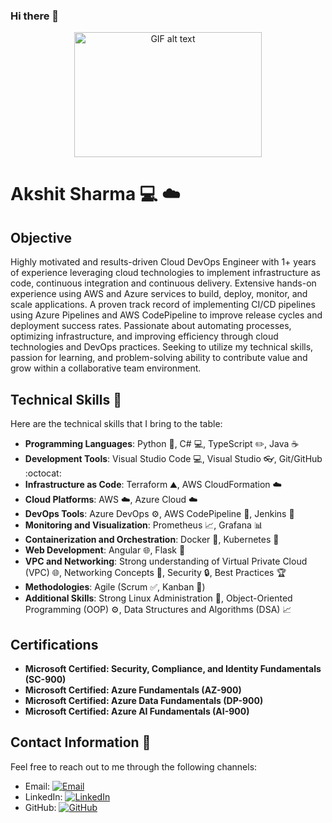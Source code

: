 ### Hi there 👋

<p align="center">
  <img src="https://media.giphy.com/media/rJsMvyk7AHHiW9qKLM/giphy.gif" alt="GIF alt text" width="300" height="200">
</p>

# Akshit Sharma :computer: :cloud:

## Objective
Highly motivated and results-driven Cloud DevOps Engineer with 1+ years of experience leveraging cloud technologies to implement infrastructure as code, continuous integration and continuous delivery. Extensive hands-on experience using AWS and Azure services to build, deploy, monitor, and scale applications. A proven track record of implementing CI/CD pipelines using Azure Pipelines and AWS CodePipeline to improve release cycles and deployment success rates. Passionate about automating processes, optimizing infrastructure, and improving efficiency through cloud technologies and DevOps practices. Seeking to utilize my technical skills, passion for learning, and problem-solving ability to contribute value and grow within a collaborative team environment.

## Technical Skills :rocket:

Here are the technical skills that I bring to the table:

- **Programming Languages**: Python :snake:, C# :computer:, TypeScript :pencil2:, Java ☕️
- **Development Tools**: Visual Studio Code :computer:, Visual Studio :eyeglasses:, Git/GitHub :octocat:
- **Infrastructure as Code**: Terraform :mountain:, AWS CloudFormation :cloud:
- **Cloud Platforms**: AWS :cloud:, Azure Cloud :cloud:
- **DevOps Tools**: Azure DevOps :gear:, AWS CodePipeline :construction:, Jenkins :rocket:
- **Monitoring and Visualization**: Prometheus :chart_with_upwards_trend:, Grafana :bar_chart:
- **Containerization and Orchestration**: Docker :whale:, Kubernetes :ship:
- **Web Development**: Angular :globe_with_meridians:, Flask :seedling:
- **VPC and Networking**: Strong understanding of Virtual Private Cloud (VPC) :globe_with_meridians:, Networking Concepts :electric_plug:, Security :lock:, Best Practices :trophy:
- **Methodologies**: Agile (Scrum :white_check_mark:, Kanban :pushpin:)
- **Additional Skills**: Strong Linux Administration :penguin:, Object-Oriented Programming (OOP) :gear:, Data Structures and Algorithms (DSA) :chart_with_upwards_trend:

## Certifications
- **Microsoft Certified: Security, Compliance, and Identity Fundamentals (SC-900)**
- **Microsoft Certified: Azure Fundamentals (AZ-900)**
- **Microsoft Certified: Azure Data Fundamentals (DP-900)**
- **Microsoft Certified: Azure AI Fundamentals (AI-900)**

## Contact Information :email:

Feel free to reach out to me through the following channels:

- Email: [![Email](https://img.shields.io/badge/Email-%E2%9C%89%EF%B8%8F-brightgreen)](mailto:akshit7165@email.com)
- LinkedIn: [![LinkedIn](https://img.shields.io/badge/LinkedIn-%F0%9F%93%8A-blue)](https://www.linkedin.com/in/akshit7165)
- GitHub: [![GitHub](https://img.shields.io/badge/GitHub-%E2%9A%99%EF%B8%8F-ff69b4)](https://github.com/akshit7165)
